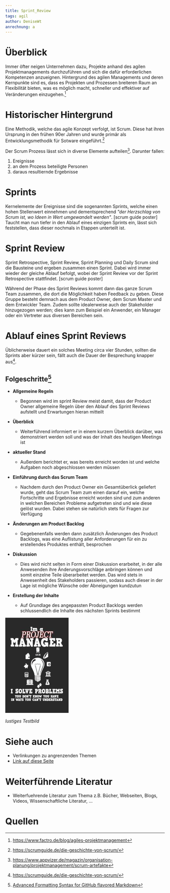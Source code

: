 ```yaml
---
title: Sprint_Review
tags: agil
author: DeniseWt
anrechnung: a
---
```





# Überblick

Immer öfter neigen Unternehmen dazu, Projekte anhand des agilen Projektmanagements durchzuführen und sich die dafür erforderlichen Kompetenzen anzueignen. Hintergrund
des agilen Managements und deren Kernpunkte sind es, dass es Projekten und Prozessen breiteren Raum an Flexibilität bieten, was es möglich macht, schneller und
effektiver auf Veränderungen einzugehen.[^1]


# Historischer Hintergrund

Eine Methodik, welche das agile Konzept verfolgt, ist Scrum. Diese hat ihren Ursprung in den frühen 90er Jahren und wurde primär als Entwicklungsmethodik für Sotware
eingeführt.[^2]  

Der Scrum Prozess lässt sich in diverse Elemente aufteilen[^3]. Darunter fallen:

1. Ereignisse
2. an dem Prozess beteiligte Personen
3. daraus resultiernde Ergebnisse


# Sprints

Kernelemente der Ereignisse sind die sogenannten Sprints, welche einen hohen Stellenwert einnehmen und dementsprechend *"der Herzschlag von Scrum ist, wo Ideen in Wert
umgewandelt werden"*. [scrum guide poster]
  Taucht man nun tiefer in den Ablauf eines einzigen Sprints ein, lässt sich feststellen, dass dieser nochmals in Etappen unterteilt ist.
  

# Sprint Review

Sprint Retrospective, Sprint Review, Sprint Planning und Daily Scrum sind die Bausteine und ergeben zusammen einen Sprint. Dabei wird immer wieder der gleiche Ablauf
befolgt, wobei der Sprint Review vor der Sprint Retrospective stattfindet. [scrum guide poster]

Während der Phase des Sprint Reviews kommt dann das ganze Scrum Team zusammen, die dort die Möglichkeit haben Feedback zu geben. Diese Gruppe besteht demnach aus dem
Product Owner, dem Scrum Master und dem Entwickler Team. Zudem sollte idealerweise auch der Stakeholder hinzugezogen werden; dies kann zum Beispiel ein Anwender, ein
Manager oder ein Vertreter aus diversen Bereichen sein.


# Ablauf eines Sprint Reviews

Üblicherweise dauert ein solches Meeting circa vier Stunden, sollten die Sprints aber kürzer sein, fällt auch die Dauer der Besprechung knapper aus[^2]. 

## Folgeschritte[^4]

* __Allgemeine Regeln__
  - Begonnen wird im sprint Review meist damit, dass der Product Owner allgemeine Regeln über den Ablauf des Sprint Reviews aufstellt und Erwartungen hieran mitteilt
 
* __Überblick__
  - Weiterführend informiert er in einem kurzem Überblick darüber, was demonstriert werden soll und was der Inhalt des heutigen Meetings ist
  
* __aktueller Stand__
  - Außerdem berichtet er, was bereits erreicht worden ist und welche Aufgaben noch abgeschlossen werden müssen
  
* __Einführung durch das Scrum Team__
  - Nachdem durch den Product Owner ein Gesamtüberlick geliefert wurde, geht das Scrum Team zum einen darauf ein, welche Fortschritte und Ergebnisse erreicht worden sind
    und zum anderen in welchen Bereichen Probleme aufgetreten sind und wie diese gelöst wurden. Dabei stehen sie natürlich stets für Fragen zur Verfügung
    
* __Änderungen am Product Backlog__
  - Gegebenenfalls werden dann zusätzlich Änderungen des Product Backlogs, was eine Auflistung aller Anforderungen für ein zu erstellendes Produktes enthält, besprochen
 
* __Diskussion__
  - Dies wird nicht selten in Form einer Diskussion erarbeitet, in der alle Anwesenden ihre Änderungsvorschläge anbringen können und somit einzelne Teile überarbeitet
    werden. Das wird stets in Anwesenheit des Stakeholders passieren, sodass auch dieser in der Lage ist mögliche Wünsche oder Abneigungen kundzutun
 
* __Erstellung der Inhalte__
   - Auf Grundlage des angepassten Product Backlogs werden schlussendlich die Inhalte des nächsten Sprints bestimmt





![Beispielabbildung](Sprint_Review/test-file.jpg)

*lustiges Testbild*








# Siehe auch

* Verlinkungen zu angrenzenden Themen
* [Link auf diese Seite](Sprint_Review.md)

# Weiterführende Literatur

* Weiterfuehrende Literatur zum Thema z.B. Bücher, Webseiten, Blogs, Videos, Wissenschaftliche Literatur, ...

# Quellen

[^1]: https://www.factro.de/blog/agiles-projektmanagement
[^2]: https://scrumguide.de/die-geschichte-von-scrum/
[^3]: https://www.appvizer.de/magazin/organisation-planung/projektmanagement/scrum-artefakte
[^4]: [Advanced Formatting Syntax for GitHub flavored Markdown](https://docs.github.com/en/github/writing-on-github/working-with-advanced-formatting/organizing-information-with-tables)

